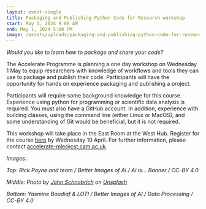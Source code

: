 ```yaml
---
layout: event-single
title: Packaging and Publishing Python Code for Research workshop
start: May 1, 2024 9:00 AM
end: May 1, 2024 5:00 PM
image: /assets/uploads/packaging-and-publishing-python-code-for-research-workshop-1-.jpg
---
```

*Would you like to learn how to package and share your code?*

The Accelerate Programme is planning a one day workshop on Wednesday 1 May to equip researchers with knowledge of workflows and tools they can use to package and publish their code. Participants will have the opportunity for hands on experience packaging and publishing a project. 

Participants will require some background knowledge for this course. Experience using python for 
programming or scientific data analysis is required. You must also have a GitHub account. In addition, experience with building classes, using the command line (either Linux or MacOS), and some understanding of Git would be beneficial, but it is not required.

This workshop will take place in the East Room at the West Hub. Register for the course [here](https://forms.office.com/Pages/ResponsePage.aspx?id=RQSlSfq9eUut41R7TzmG6SaVOxbmBOdAg9GzbnrB5IRUMDhCTTlKOU0zSjVIMFUxRTdEM0Y0QUpHWS4u) by Wednesday 10 April. For further information, please contact accelerate-mle@cst.cam.ac.uk.

*I﻿mages:* 

*T﻿op: Rick Payne and team / Better Images of AI / Ai is... Banner / CC-BY 4.0*

*M﻿iddle: Photo by [John Schnobrich](https://unsplash.com/@johnishappysometimes?utm_content=creditCopyText&utm_medium=referral&utm_source=unsplash) on [Unsplash](https://unsplash.com/photos/three-person-pointing-the-silver-laptop-computer-2FPjlAyMQTA?utm_content=creditCopyText&utm_medium=referral&utm_source=unsplash)*

*B﻿ottom: Yasmine Boudiaf & LOTI / Better Images of AI / Data Processing / CC-BY 4.0*
